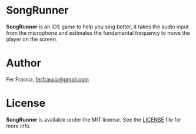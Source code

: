 # SongRunner
**SongRunner** is an iOS game to help you sing better, it takes the audio input from the microphone and estimates the fundamental frequency to move the player on the screen.

# Author
Fer Frassia, [ferfrassia@gmail.com](ferfrassia@gmail.com)

# License
**SongRunner**  is available under the MIT license. See the [LICENSE](License.md) file for more info.
